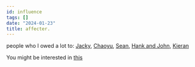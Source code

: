 ```yaml
---
id: influence
tags: []
date: "2024-01-23"
title: affecter.
---
```


people who I owed a lot to: [Jacky](https://jzhao.xyz/), [Chaoyu](https://twitter.com/chaoyu_), [Sean](https://www.linkedin.com/in/ssheng/), [Hank and John](https://www.youtube.com/@vlogbrothers), [Kieran](https://www.fourtet.net/)

<div class="navigation-container">
  <p>You might be interested in <a href="/posts" class="">this</a></p>
</div>

